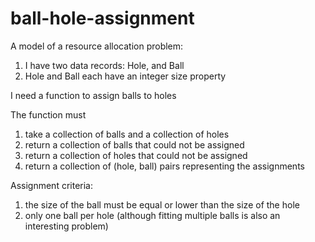 # ball-hole-assignment

A model of a resource allocation problem:
1. I have two data records: Hole, and Ball
2. Hole and Ball each have an integer size property

I need a function to assign balls to holes

The function must 
1. take a collection of balls and a collection of holes
2. return a collection of balls that could not be assigned
3. return a collection of holes that could not be assigned
4. return a collection of (hole, ball) pairs representing the assignments

Assignment criteria:
1. the size of the ball must be equal or lower than the size of the hole
4. only one ball per hole (although fitting multiple balls is also an interesting problem)